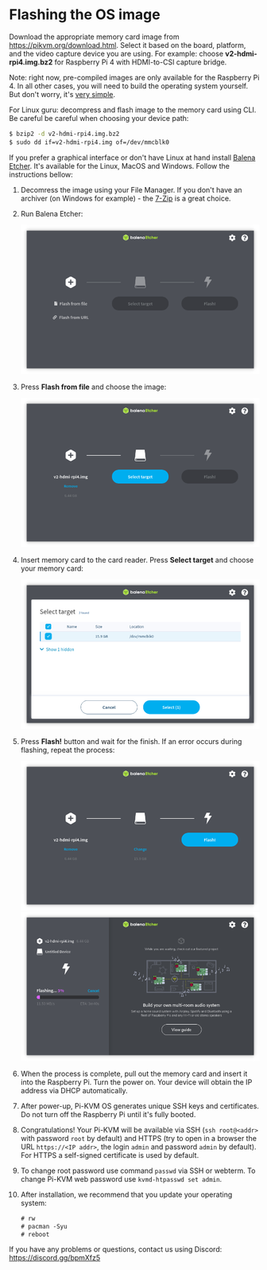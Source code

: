 # Flashing the OS image
Download the appropriate memory card image from https://pikvm.org/download.html. Select it based on the board, platform, and the video capture device you are using. For example: choose **v2-hdmi-rpi4.img.bz2** for Raspberry Pi 4 with HDMI-to-CSI capture bridge.

Note: right now, pre-compiled images are only available for the Raspberry Pi 4. In all other cases, you will need to build the operating system yourself. But don't worry, it's [very simple](building_os.md).

For Linux guru: decompress and flash image to the memory card using CLI. Be careful be careful when choosing your device path:
```bash
$ bzip2 -d v2-hdmi-rpi4.img.bz2
$ sudo dd if=v2-hdmi-rpi4.img of=/dev/mmcblk0
```

If you prefer a graphical interface or don't have Linux at hand install [Balena Etcher](https://www.balena.io/etcher). It's available for the Linux, MacOS and Windows. Follow the instructions bellow:

1. Decomress the image using your File Manager. If you don't have an archiver (on Windows for example) - the [7-Zip](https://www.7-zip.org) is a great choice.

2. Run Balena Etcher:

    <img src="../img/balena-1.png" alt="drawing" height="300"/>

3. Press **Flash from file** and choose the image:

    <img src="../img/balena-2.png" alt="drawing" height="300"/>

4. Insert memory card to the card reader. Press **Select target** and choose your memory card:

    <img src="../img/balena-3.png" alt="drawing" height="300"/>

5. Press **Flash!** button and wait for the finish. If an error occurs during flashing, repeat the process:

    <img src="../img/balena-4.png" alt="drawing" height="300"/>
    
    <img src="../img/balena-5.png" alt="drawing" height="300"/>

6. When the process is complete, pull out the memory card and insert it into the Raspberry Pi. Turn the power on. Your device will obtain the IP address via DHCP automatically.

7. After power-up, Pi-KVM OS generates unique SSH keys and certificates. Do not turn off the Raspberry Pi until it's fully booted.

8. Congratulations! Your Pi-KVM will be available via SSH (`ssh root@<addr>` with password `root` by default) and HTTPS (try to open in a browser the URL `https://<IP addr>`, the login `admin` and password `admin` by default). For HTTPS a self-signed certificate is used by default.

9. To change root password use command `passwd` via SSH or webterm. To change Pi-KVM web password use `kvmd-htpasswd set admin`.

10. After installation, we recommend that you update your operating system:
    ```shell
    # rw
    # pacman -Syu
    # reboot
    ```

If you have any problems or questions, contact us using Discord: https://discord.gg/bpmXfz5
